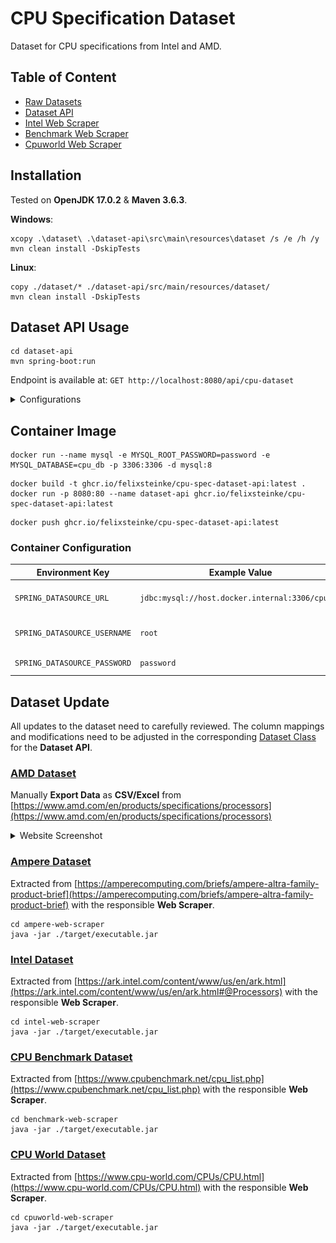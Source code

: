 # CPU Specification Dataset

Dataset for CPU specifications from Intel and AMD.

## Table of Content

* [Raw Datasets](dataset)
* [Dataset API](dataset-api/src/main/java/cpu/spec/dataset/api)
* [Intel Web Scraper](intel-web-scraper/src/main/java/cpu/spec/scraper)
* [Benchmark Web Scraper](benchmark-web-scraper/src/main/java/cpu/spec/scraper)
* [Cpuworld Web Scraper](cpuworld-web-scraper/src/main/java/cpu/spec/scraper)

## Installation

Tested on __OpenJDK 17.0.2__ & __Maven 3.6.3__.

__Windows__:

```shell
xcopy .\dataset\ .\dataset-api\src\main\resources\dataset /s /e /h /y 
mvn clean install -DskipTests
```

__Linux__:

```shell
copy ./dataset/* ./dataset-api/src/main/resources/dataset/
mvn clean install -DskipTests
```

## Dataset API Usage

```shell
cd dataset-api
mvn spring-boot:run
```

Endpoint is available at: `GET http://localhost:8080/api/cpu-dataset`

<details>
  <summary>Configurations</summary>

[dataset-api/application.properties](dataset-api/src/main/resources)

| Property                                     | Example Value                         | Description                        |
|----------------------------------------------|---------------------------------------|------------------------------------|
| `spring.datasource.url`                      | `jdbc:mysql://localhost:3306/cpu_db`  | Full url to a MySQL database       |
| `spring.datasource.username`                 | `root`                                | Username and usually root          |
| `spring.datasource.password`                 | `password`                            | Custom password                    |
| `spring.jpa.hibernate.ddl-auto`              | `update` or `validate`                | Table schema update mode           |
| `spring.jpa.defer-datasource-initialization` | `false` or `true`                     | Defer database update with dataset |

</details>

## Container Image

```shell
docker run --name mysql -e MYSQL_ROOT_PASSWORD=password -e MYSQL_DATABASE=cpu_db -p 3306:3306 -d mysql:8
```

```shell
docker build -t ghcr.io/felixsteinke/cpu-spec-dataset-api:latest .
docker run -p 8080:80 --name dataset-api ghcr.io/felixsteinke/cpu-spec-dataset-api:latest
```

```shell
docker push ghcr.io/felixsteinke/cpu-spec-dataset-api:latest
```

### Container Configuration

| Environment Key              | Example Value                                   | Description                  |
|------------------------------|-------------------------------------------------|------------------------------|
| `SPRING_DATASOURCE_URL`      | `jdbc:mysql://host.docker.internal:3306/cpu_db` | Full url to a MySQL database |
| `SPRING_DATASOURCE_USERNAME` | `root`                                          | Username and usually root    |
| `SPRING_DATASOURCE_PASSWORD` | `password`                                      | Custom password              |

## Dataset Update

All updates to the dataset need to carefully reviewed. The column mappings and modifications need to be adjusted in the
corresponding [Dataset Class](dataset-api/src/main/java/cpu/spec/dataset/api/dataset) for the __Dataset API__.

### [AMD Dataset](dataset/amd-cpus.csv)

Manually __Export Data__ as __CSV/Excel__
from [https://www.amd.com/en/products/specifications/processors](https://www.amd.com/en/products/specifications/processors)

<details>
  <summary>Website Screenshot</summary>

![amd-csv-export](.docs/amd-csv-export.png)

</details>

### [Ampere Dataset](dataset/ampere-cpus.csv)

Extracted from
[https://amperecomputing.com/briefs/ampere-altra-family-product-brief](https://amperecomputing.com/briefs/ampere-altra-family-product-brief)
with the responsible __Web Scraper__.

```shell
cd ampere-web-scraper
java -jar ./target/executable.jar
```

### [Intel Dataset](dataset/intel-cpus.csv)

Extracted from
[https://ark.intel.com/content/www/us/en/ark.html](https://ark.intel.com/content/www/us/en/ark.html#@Processors)
with the responsible __Web Scraper__.

```shell
cd intel-web-scraper
java -jar ./target/executable.jar
```

### [CPU Benchmark Dataset](dataset/benchmark-cpus.csv)

Extracted from [https://www.cpubenchmark.net/cpu_list.php](https://www.cpubenchmark.net/cpu_list.php)
with the responsible __Web Scraper__.

```shell
cd benchmark-web-scraper
java -jar ./target/executable.jar
```

### [CPU World Dataset](dataset/cpuworld-cpus.csv)

Extracted from [https://www.cpu-world.com/CPUs/CPU.html](https://www.cpu-world.com/CPUs/CPU.html)
with the responsible __Web Scraper__.

```shell
cd cpuworld-web-scraper
java -jar ./target/executable.jar
```
